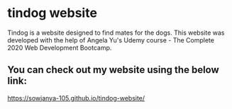 # tindog website

Tindog is a website designed to find mates for the dogs. 
This website was developed with the help of Angela Yu's Udemy course - The Complete 2020 Web Development Bootcamp.

## You can check out my website using the below link: 
https://sowjanya-105.github.io/tindog-website/

